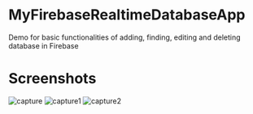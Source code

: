 # MyFirebaseRealtimeDatabaseApp
Demo for basic functionalities of adding, finding, editing and deleting database in Firebase

# Screenshots

![capture](https://user-images.githubusercontent.com/39722379/46901764-7aec3a80-cee3-11e8-8a0e-cd6b5dc71fe9.PNG)
![capture1](https://user-images.githubusercontent.com/39722379/46901765-7b84d100-cee3-11e8-854d-2cddedfc223f.PNG)
![capture2](https://user-images.githubusercontent.com/39722379/46901766-7b84d100-cee3-11e8-8650-8aee769a7417.PNG)
